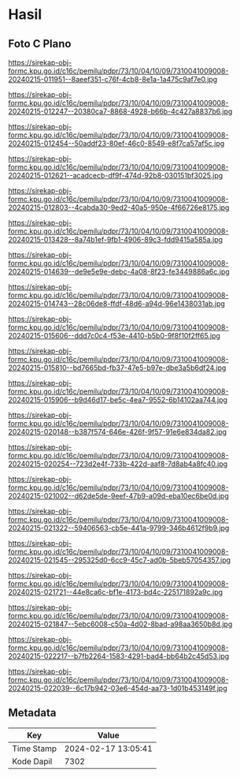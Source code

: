 # Hasil

## Foto C Plano

https://sirekap-obj-formc.kpu.go.id/c16c/pemilu/pdpr/73/10/04/10/09/7310041009008-20240215-011951--8aeef351-c76f-4cb8-8e1a-1a475c9af7e0.jpg

https://sirekap-obj-formc.kpu.go.id/c16c/pemilu/pdpr/73/10/04/10/09/7310041009008-20240215-012247--20380ca7-8868-4928-b66b-4c427a8837b6.jpg

https://sirekap-obj-formc.kpu.go.id/c16c/pemilu/pdpr/73/10/04/10/09/7310041009008-20240215-012454--50addf23-80ef-46c0-8549-e8f7ca57af5c.jpg

https://sirekap-obj-formc.kpu.go.id/c16c/pemilu/pdpr/73/10/04/10/09/7310041009008-20240215-012621--acadcecb-df9f-474d-92b8-030151bf3025.jpg

https://sirekap-obj-formc.kpu.go.id/c16c/pemilu/pdpr/73/10/04/10/09/7310041009008-20240215-012803--4cabda30-9ed2-40a5-950e-4f66726e8175.jpg

https://sirekap-obj-formc.kpu.go.id/c16c/pemilu/pdpr/73/10/04/10/09/7310041009008-20240215-013428--8a74b1ef-9fb1-4906-89c3-fdd9415a585a.jpg

https://sirekap-obj-formc.kpu.go.id/c16c/pemilu/pdpr/73/10/04/10/09/7310041009008-20240215-014639--de9e5e9e-debc-4a08-8f23-fe3449886a6c.jpg

https://sirekap-obj-formc.kpu.go.id/c16c/pemilu/pdpr/73/10/04/10/09/7310041009008-20240215-014743--28c06de8-ffdf-48d6-a94d-96e1438031ab.jpg

https://sirekap-obj-formc.kpu.go.id/c16c/pemilu/pdpr/73/10/04/10/09/7310041009008-20240215-015606--ddd7c0c4-f53e-4410-b5b0-9f8f10f2ff65.jpg

https://sirekap-obj-formc.kpu.go.id/c16c/pemilu/pdpr/73/10/04/10/09/7310041009008-20240215-015810--bd7665bd-fb37-47e5-b97e-dbe3a5b6df24.jpg

https://sirekap-obj-formc.kpu.go.id/c16c/pemilu/pdpr/73/10/04/10/09/7310041009008-20240215-015906--b9d46d17-be5c-4ea7-9552-6b14102aa744.jpg

https://sirekap-obj-formc.kpu.go.id/c16c/pemilu/pdpr/73/10/04/10/09/7310041009008-20240215-020148--b387f574-646e-426f-9f57-91e6e834da82.jpg

https://sirekap-obj-formc.kpu.go.id/c16c/pemilu/pdpr/73/10/04/10/09/7310041009008-20240215-020254--723d2e4f-733b-422d-aaf8-7d8ab4a8fc40.jpg

https://sirekap-obj-formc.kpu.go.id/c16c/pemilu/pdpr/73/10/04/10/09/7310041009008-20240215-021002--d62de5de-9eef-47b9-a09d-eba10ec6be0d.jpg

https://sirekap-obj-formc.kpu.go.id/c16c/pemilu/pdpr/73/10/04/10/09/7310041009008-20240215-021322--59406563-cb5e-441a-9799-346b4612f9b9.jpg

https://sirekap-obj-formc.kpu.go.id/c16c/pemilu/pdpr/73/10/04/10/09/7310041009008-20240215-021545--295325d0-6cc9-45c7-ad0b-5beb57054357.jpg

https://sirekap-obj-formc.kpu.go.id/c16c/pemilu/pdpr/73/10/04/10/09/7310041009008-20240215-021721--44e8ca6c-bf1e-4173-bd4c-225171892a9c.jpg

https://sirekap-obj-formc.kpu.go.id/c16c/pemilu/pdpr/73/10/04/10/09/7310041009008-20240215-021847--5ebc6008-c50a-4d02-8bad-a98aa3650b8d.jpg

https://sirekap-obj-formc.kpu.go.id/c16c/pemilu/pdpr/73/10/04/10/09/7310041009008-20240215-022217--b7fb2264-1583-4291-bad4-bb64b2c45d53.jpg

https://sirekap-obj-formc.kpu.go.id/c16c/pemilu/pdpr/73/10/04/10/09/7310041009008-20240215-022039--6c17b942-03e6-454d-aa73-1d01b453149f.jpg


## Metadata

| Key        | Value               |
| ---------- | ------------------- |
| Time Stamp | 2024-02-17 13:05:41 |
| Kode Dapil | 7302                |



